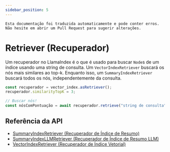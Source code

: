 ```yaml
---
sidebar_position: 5
---
```


`Esta documentação foi traduzida automaticamente e pode conter erros. Não hesite em abrir um Pull Request para sugerir alterações.`

# Retriever (Recuperador)

Um recuperador no LlamaIndex é o que é usado para buscar `Node`s de um índice usando uma string de consulta. Um `VectorIndexRetriever` buscará os nós mais similares ao top-k. Enquanto isso, um `SummaryIndexRetriever` buscará todos os nós, independentemente da consulta.

```typescript
const recuperador = vector_index.asRetriever();
recuperador.similarityTopK = 3;

// Buscar nós!
const nósComPontuação = await recuperador.retrieve("string de consulta");
```

## Referência da API

- [SummaryIndexRetriever (Recuperador de Índice de Resumo)](../../api/classes/SummaryIndexRetriever.md)
- [SummaryIndexLLMRetriever (Recuperador de Índice de Resumo LLM)](../../api/classes/SummaryIndexLLMRetriever.md)
- [VectorIndexRetriever (Recuperador de Índice Vetorial)](../../api/classes/VectorIndexRetriever.md)
